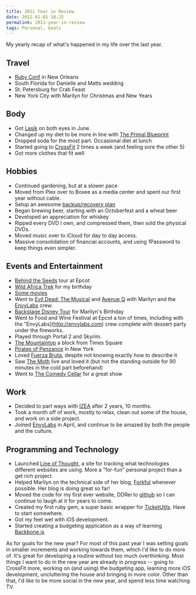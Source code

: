 ```yaml
---
title: 2011 Year in Review
date: 2012-01-01 18:25
permalink: 2011-year-in-review
tags: Personal, Goals
---
```


My yearly recap of what's happened in my life over the last year.

## Travel

* [Ruby Conf][] in New Orleans
* South Florida for Danielle and Matts wedding
* St. Petersburg for Crab Feast
* New York City with Marilyn for Christmas and New Years

## Body

* Got [Lasik](/my-lasik-experience) on both eyes in June.
* Changed up my diet to be more in line with [The Primal Blueprint](http://www.amazon.com/Primal-Blueprint-Reprogram-effortless-boundless/dp/0982207700/ref=pd_sim_b_7)
* Dropped soda for the most part. Occasional diet at lunch
* Started going to [CrossFit](http://crossfitkingspoint.com/) 2 times a week (and feeling sore the other 5)
* Got more clothes that fit well

## Hobbies

* Continued gardening, but at a slower pace
* Moved from Plex over to Boxee as a media center and spent our first year without cable.
* Setup an awesome [backup/recovery plan](/backup-like-a-boss)
* Began brewing beer, starting with an Octoberfest and a wheat beer
* Developed an appreciation for whiskey
* Ripped every DVD I own, and compressed them, then sold the physical DVDs.
* Moved music over to iCloud for day to day access.
* Massive consolidation of financial accounts, and using 1Password to keep things even simpler.

## Events and Entertainment

* [Behind the Seeds](http://disneyworld.disney.go.com/tours-and-experiences/behind-the-seeds/) tour at Epcot
* [Wild Africa Trek](http://disneyworld.disney.go.com/tours-and-experiences/wild-africa-trek/) for my birthday
* [Some movies](http://moviefly.org/users/adamfortuna/lists/first-seen-in-2011)
* Went to [Evil Dead: The Musical](http://www.evildeadthemusical.com/) and [Avenue Q](http://www.avenueq.com/) with Marilyn and the [EnvyLabs](http://envylabs.com) crew.
* [Backstage Disney Tour](http://disneyworld.disney.go.com/tours-and-experiences/backstage-magic/) for Marilyn's Birthday
* Went to Food and Wine Festival at Epcot a ton of times, including with the "EnvyLabs](http://envylabs.com) crew complete with dessert party under the fireworks.
* Played through Portal 2 and Skyrim.
* [The Mountaintop](http://www.themountaintopplay.com/) a block from Times Square
* [Pirates of Penzance](http://nygasp.org/) in New York
* Loved [Fuerza Bruta](http://fuerzabrutanyc.com/), despite not knowing exactly how to describe it
* Saw [The Moth](http://themoth.org/) live and loved it (but not the standing outside for 90 minutes in the cold part beforehand)
* Went to [The Comedy Cellar](http://www.comedycellar.com/) for a great show

## Work

* Decided to part ways with [IZEA](http://izea.com) after 2 years, 10 months.
* Took a month off of work, mostly to relax, clean out some of the house, and work on a side project.
* Joined [EnvyLabs](http://envylabs.com) in April, and continue to be amazed by both the people and the culture.

## Programming and Technology

* Launched [Line of Thought](http://lineofthought.com), a site for tracking what technologies different websites are using. More a "for-fun" personal project than a get rich project.
* Helped Marilyn on the technical side of her blog, [Forkful](http://forkful.net) whenever possible. Her blog is doing great so far!
* Moved the code for my first ever website, DDRei to [github](https://github.com/adamfortuna/ddrei.com) so I can continue to laugh at it for years to come.
* Created my first ruby gem, a super basic wrapper for [TicketUtils](https://github.com/adamfortuna/ticketutils). Have to start somewhere.
* Got my feet wet with iOS development.
* Started creating a budgeting application as a way of learning [Backbone.js](http://documentcloud.github.com/backbone/)

As for goals for the new year? For most of this past year I was setting goals in smaller increments and working towards them, which I'd like to do more of. It's great for developing a routine without too much overthinking.  Most things I want to do in the new year are already in progress -- going to CrossFit more, working on (and using) the budgeting app, learning more iOS development, uncluttering the house and bringing in more color. Other than that, I'd like to be more social in the new year, and spend less time watching TV.


[Ruby Conf]: http://rubyconf.org/
